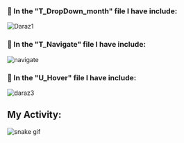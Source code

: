 ### 🌱 In the "T_DropDown_month" file I have include:
![Daraz1](https://user-images.githubusercontent.com/112747904/208240648-2825254b-049c-4ed7-808f-936459f4e015.png)
### 👯 In the "T_Navigate" file I have include:
![navigate](https://user-images.githubusercontent.com/112747904/208240653-15f342e9-3e82-4b40-b644-0d43a7d2c354.png)
### 🔭 In the "U_Hover" file I have include:
![daraz3](https://user-images.githubusercontent.com/112747904/208240664-4122f354-da54-41d8-a089-a88f09293b80.png)

## My Activity:
![snake gif](https://github.com/Isratjahan1790/Isratjahan1790/blob/output/github-contribution-grid-snake.gif)
